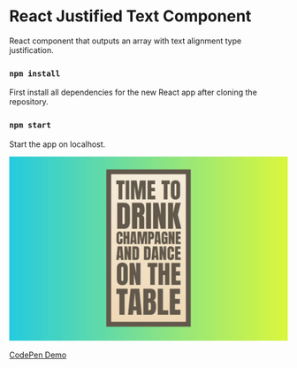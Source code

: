 # React Justified Text Component

React component that outputs an array with text alignment type justification.

### `npm install`

First install all dependencies for the new React app after cloning the repository.

### `npm start`

Start the app on localhost.

![Screenshot](./screenshot.jpg)

[CodePen Demo](https://codepen.io/tuedodev/pen/KKNrNWr)
